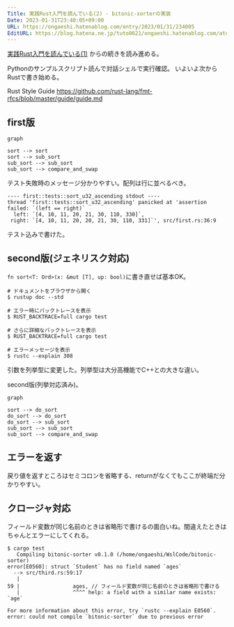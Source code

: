 ```yaml
---
Title: 実践Rust入門を読んでいる(2) - bitonic-sorterの実装
Date: 2023-01-31T23:40:05+09:00
URL: https://ongaeshi.hatenablog.com/entry/2023/01/31/234005
EditURL: https://blog.hatena.ne.jp/tuto0621/ongaeshi.hatenablog.com/atom/entry/4207112889959228466
---
```


[実践Rust入門を読んでいる(1)](https://ongaeshi.hatenablog.com/entry/2023/01/25/030723) からの続きを読み進める。

Pythonのサンプルスクリプト読んで対話シェルで実行確認。
いよいよ次からRustで書き始める。

Rust Style Guide https://github.com/rust-lang/fmt-rfcs/blob/master/guide/guide.md

## first版

```mermaid
graph

sort --> sort
sort --> sub_sort
sub_sort --> sub_sort
sub_sort --> compare_and_swap
```

テスト失敗時のメッセージ分かりやすい。配列は行に並べるべき。

```
---- first::tests::sort_u32_ascending stdout ----
thread 'first::tests::sort_u32_ascending' panicked at 'assertion failed: `(left == right)`
  left: `[4, 10, 11, 20, 21, 30, 110, 330]`,
 right: `[4, 10, 11, 20, 20, 21, 30, 110, 331]`', src/first.rs:36:9
```

テスト込みで書けた。

## second版(ジェネリスク対応)
`fn sort<T: Ord>(x: &mut [T], up: bool)`に書き直せば基本OK。

```
# ドキュメントをブラウザから開く
$ rustup doc --std

# エラー時にバックトレースを表示
$ RUST_BACKTRACE=full cargo test

# さらに詳細なバックトレースを表示
$ RUST_BACKTRACE=full cargo test

# エラーメッセージを表示
$ rustc --explain 308
```

引数を列挙型に変更した。列挙型は大分高機能でC++との大きな違い。

second版(列挙対応済み)。

```mermaid
graph

sort --> do_sort
do_sort --> do_sort
do_sort --> sub_sort
sub_sort --> sub_sort
sub_sort --> compare_and_swap
```

## エラーを返す
戻り値を返すところはセミコロンを省略する、returnがなくてもここが終端だ分かりやすい。

## クロージャ対応
フィールド変数が同じ名前のときは省略形で書けるの面白いね。間違えたときはちゃんとエラーにしてくれる。

```
$ cargo test
   Compiling bitonic-sorter v0.1.0 (/home/ongaeshi/WslCode/bitonic-sorter)
error[E0560]: struct `Student` has no field named `ages`
  --> src/third.rs:59:17
   |
59 |                 ages, // フィールド変数が同じ名前のときは省略形で書ける
   |                 ^^^^ help: a field with a similar name exists: `age`

For more information about this error, try `rustc --explain E0560`.
error: could not compile `bitonic-sorter` due to previous error
```
